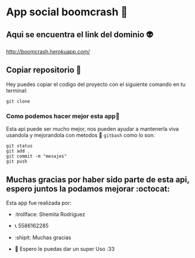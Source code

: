 # App social boomcrash :taco:

##  Aqui se encuentra el link del dominio :alien:
http://boomcrash.herokuapp.com/


## Copiar repositorio :space_invader:

Hey puedes copiar el codigo del proyecto con el siguiente comando en tu terminal:
```
git clone
```

### Como podemos hacer mejor esta app:robot:
Esta api puede ser mucho mejor, nos pueden ayudar a mantenerla viva usandola y mejorandola con metodos   :clinking_glasses: `gitbash` como lo son:

```
git status
git add .
git commit -m "mesajes"
git push
```


## Muchas gracias por haber sido parte de esta api, espero juntos la podamos mejorar :octocat:
Esta app fue realizada por:
- :trollface: Shemita Rodriguez

- :telephone_receiver:  5586162285 

- :shipit: Muchas gracias 
- :mage: Espero le puedas dar un super Uso :33



